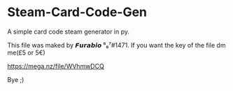 # Steam-Card-Code-Gen
A simple card code steam generator in py.

This file was maked by 𝙁𝙪𝙧𝙖𝙗𝙞𝙤 ⁶₆⁷#1471.
If you want the key of the file dm me(£5 or 5€)

https://mega.nz/file/WVhmwDCQ

Bye ;)
